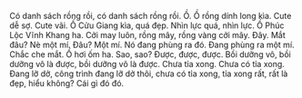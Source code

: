 Có danh sách rồng rồi, có danh sách rồng rồi. Ồ. Ồ rồng dính long kìa. Cute dễ sợ. Cute vãi. Ồ Cửu Giang kìa, quá đẹp. Nhìn lực quá, nhìn lực. Ồ Phúc Lộc Vĩnh Khang ha. Cởi may luôn, rồng mây, rồng vàng cởi mây. Đây. Mắt đâu? Nè một mí. Đâu? Một mí. Nó đang phùng ra đó. Đang phùng ra một mí. Chắc che mắt. Ồ hơi ốm ha. Sao, sao? Được, được, được. Bồi dưỡng vô, bồi dưỡng vô là được, bồi dưỡng vô là được. Chưa tỉa xong. Chưa có tỉa xong. Đang lỡ dở, công trình đang lỡ dở thôi, chưa có tỉa xong, tỉa xong rất, rất là đẹp, hiểu không? Cái gì đó đó.